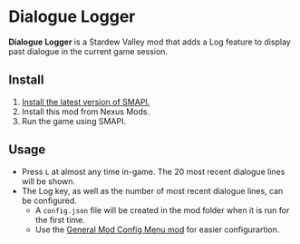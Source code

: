 # Dialogue Logger
**Dialogue Logger** is a Stardew Valley mod that adds a Log feature to display past dialogue in the current game session.
## Install
1. [Install the latest version of SMAPI.](https://smapi.io/)
2. Install this mod from Nexus Mods.
3. Run the game using SMAPI.
## Usage
- Press `L` at almost any time in-game. The 20 most recent dialogue lines will be shown.
- The Log key, as well as the number of most recent dialogue lines, can be configured.
  - A `config.json` file will be created in the mod folder when it is run for the first time.
  - Use the [General Mod Config Menu mod](https://www.nexusmods.com/stardewvalley/mods/5098) for easier configurartion.